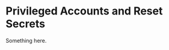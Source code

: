 [title]: # (Privileged Accounts and Reset Secrets)
[tags]: # (XXX)
[priority]: # (2690)
# Privileged Accounts and Reset Secrets
Something here.
